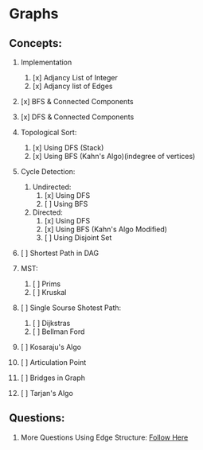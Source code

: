 # Graphs

## Concepts:

1. Implementation

   1. [x] Adjancy List of Integer
   2. [x] Adjancy list of Edges

2. [x] BFS & Connected Components

3. [x] DFS & Connected Components

4. Topological Sort:

   1. [x] Using DFS (Stack)
   2. [x] Using BFS (Kahn's Algo)(indegree of vertices)

5. Cycle Detection:

   1. Undirected:
      1. [x] Using DFS
      2. [ ] Using BFS
   2. Directed:
      1. [x] Using DFS
      2. [x] Using BFS (Kahn's Algo Modified)
      3. [ ] Using Disjoint Set

6. [ ] Shortest Path in DAG

7. MST:
   1. [ ] Prims
   2. [ ] Kruskal
8. [ ] Single Sourse Shotest Path:

   1. [ ] Dijkstras
   2. [ ] Bellman Ford

9. [ ] Kosaraju's Algo

10. [ ] Articulation Point

11. [ ] Bridges in Graph

12. [ ] Tarjan's Algo

## Questions:

1. More Questions Using Edge Structure: [Follow Here](https://github.com/devmohit-live/Prep/tree/master/Graph)

